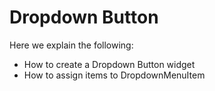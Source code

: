 # Dropdown Button 

Here we explain the following:

* How to create a Dropdown Button widget
* How to assign items to DropdownMenuItem
